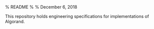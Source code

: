 % README
% 
% December 6, 2018

This repository holds engineering specifications for implementations
of Algorand.
